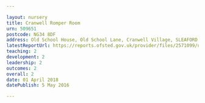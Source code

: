 ```yaml
---

layout: nursery
title: Cranwell Romper Room
urn: 509651
postcode: NG34 8DF
address: Old School House, Old School Lane, Cranwell Village, SLEAFORD, Lincolnshire, NG34 8DF
latestReportUrl: https://reports.ofsted.gov.uk/provider/files/2571099/urn/509651.pdf
teaching: 2
development: 2
leadership: 2
outcomes: 2
overall: 2
date: 01 April 2018 
datePublish: 5 May 2016

---
```


